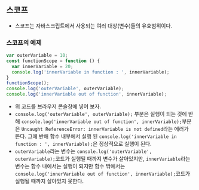## 스코프
- 스코프는 자바스크립트에서 사용되는 여러 대상(변수)들의 유효범위이다.

### 스코프의 에제
```js
var outerVariable = 10;
const functionScope = function () {
  var innerVariable = 20;
  console.log('innerVariable in function : ', innerVariable);
}
functionScope();
console.log('outerVariable', outerVariable);
console.log('innerVariable out of function', innerVariable);
```
- 위 코드를 브라우저 콘솔창에 넣어 보자.
- `console.log('outerVariable', outerVariable);` 부분은 실행이 되는 것에 반해 `console.log('innerVariable out of function', innerVariable);`부분은 `Uncaught ReferenceError: innerVariable is not defined`라는 에러가 뜬다. 그에 반해 함수 내부에서 실행 된 `console.log('innerVariable in function : ', innerVariable);`은 정상적으로 실행이 된다.
- `outerVariable`라는 변수는 `console.log('outerVariable', outerVariable);`코드가 실행될 때까지 변수가 살아있지만, `innerVariable`라는 변수는 함수 내에서는 실행이 되지만 함수 밖에서는 `console.log('innerVariable out of function', innerVariable);`코드가 실행될 때까지 살아있지 못한다.